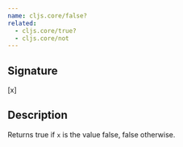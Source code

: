```yaml
---
name: cljs.core/false?
related:
  - cljs.core/true?
  - cljs.core/not
---
```


## Signature
[x]


## Description

Returns true if `x` is the value false, false otherwise.
